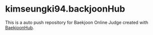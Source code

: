 # kimseungki94.backjoonHub
This is a auto push repository for Baekjoon Online Judge created with [BaekjoonHub](https://github.com/BaekjoonHub/BaekjoonHub).
